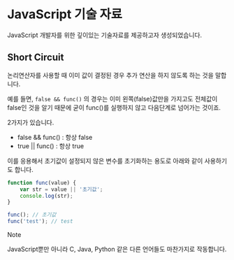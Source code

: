 # JavaScript 기술 자료
JavaScript 개발자를 위한 깊이있는 기술자료를 제공하고자 생성되었습니다.

## Short Circuit
논리연산자를 사용할 때 이미 값이 결정된 경우 추가 연산을 하지 않도록 하는 것을 말합니다.

예를 들면, `false && func()` 의 경우는 이미 왼쪽(false)값만을 가지고도 전체값이 false인 것을 알기 때문에 굳이 func()를 실행하지 않고 다음단계로 넘어가는 것이죠.

2가지가 있습니다.

- false && func() : 항상 false
- true || func() : 항상 true

이를 응용해서 초기값이 설정되지 않은 변수를 초기화하는 용도로 아래와 같이 사용하기도 합니다.

```javascript
function func(value) {
    var str = value || '초기값';
    console.log(str);
}

func(); // 초기값
func('test'); // test
```
> [!NOTE]
> JavaScript뿐만 아니라 C, Java, Python 같은 다른 언어들도 마찬가지로 작동합니다.

# 



